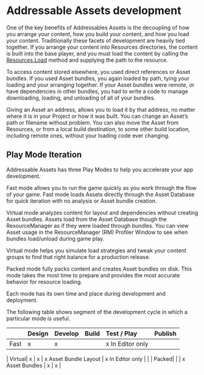 # Addressable Assets development

One of the key benefits of Addressables Assets is the decoupling of how you arrange your content, how you build your content, and how you load your content. Traditionally these facets of development are heavily tied together. If you arrange your content into Resources directories, the content is built into the base player, and you must load the content by calling the [Resources.Load](https://docs.unity3d.com/ScriptReference/Resources.Load.html) method and supplying the path to the resource.

To access content stored elsewhere, you used direct references or Asset bundles. If you used Asset bundles, you again loaded by path, tying your loading and your arranging together. If your Asset bundles were remote, or have dependencies in other bundles, you had to write a code to manage downloading, loading, and unloading of all of your bundles.

Giving an Asset an address, allows you to load it by that address, no matter where it is in your Project or how it was built.  You can change an Asset’s path or filename without problem.  You can also move the Asset from Resources, or from a local build destination, to some other build location, including remote ones, without your loading code ever changing.

## Play Mode Iteration

Addressable Assets has three Play Modes to help you accelerate your app development.

Fast mode allows you to run the game quickly as you work through the flow of your game. Fast mode loads Assets directly through the Asset Database for quick iteration with no analysis or Asset bundle creation.

Virtual mode analyzes content for layout and dependencies without creating Asset bundles. Assets load from the Asset Database though the ResourceManager as if they were loaded through bundles. You can view Asset usage in the ResourceManager (RM) Profiler Window to see when bundles load/unload during game play.

Virtual mode helps you simulate load strategies and tweak your content groups to find that right balance for a production release.

Packed mode fully packs content and creates Asset bundles on disk. This mode takes the most time to prepare and provides the most accurate behavior for resource loading.

Each mode has its own time and place during development and deployment.

The following table shows segment of the development cycle in which a particular mode is useful.

| | Design | Develop | Build | Test / Play | Publish |
|:---|:---|:---|:---|:---|:---|
| Fast| x | x |   | x In Editor only |   |
|
Virtual| x | x | x Asset Bundle Layout | x In Editor only |  |
| Packed|   |   | x Asset Bundles  | x | x |